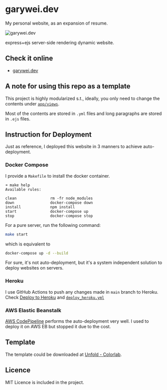 # garywei.dev

My personal website, as an expansion of resume.

![garywei.dev](garywei_dev_210805.png)

express+ejs server-side rendering dynamic website.

## Check it online
* [garywei.dev](https://www.garywei.dev)


## A note for using this repo as a template
This project is highly modularized s.t., ideally, you only need to change the contents under [`app/views`](app/views).

Most of the contents are stored in `.yml` files and long paragraphs are stored in `.ejs` files.


## Instruction for Deployment
Just as reference, I deployed this website in 3 manners to achieve auto-deployment.

### Docker Compose
I provide a `Makefile` to install the docker container.
```shell
➜ make help
Available rules:

clean               rm -fr node_modules
down                docker-compose down
install             npm install
start               docker-compose up
stop                docker-compose stop
```

For a pure server, run the following command:
```bash
make start
```

which is equivalent to
```bash
docker-compose up -d --build
```

For sure, it's not auto-deployment, but it's a system independent solution to deploy websites on servers.

### Heroku
I use GitHub Actions to push any changes made in `main` branch to Heroku. Check [Deploy to Heroku](https://github.com/marketplace/actions/deploy-to-heroku) and [`deploy_heroku.yml`](.github/workflows/deploy_heroku.yml)

### AWS Elastic Beanstalk
[AWS CodePipeline](https://aws.amazon.com/codepipeline/) performs the auto-deployment very well. I used to deploy it on AWS EB but stopped it due to the cost.

## Template
The template could be downloaded at [Unfold - Colorlab](https://colorlib.com/wp/template/unfold/).

## Licence
MIT Licence is included in the project.
